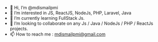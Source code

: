 - 👋 Hi, I’m @mdismailpmi
- 👀 I’m interested in JS, ReactJS, NodeJs, PHP, Laravel, Java 
- 🌱 I’m currently learning FullStack Js.
- 💞️ I’m looking to collaborate on any Js / Java / NodeJs / PHP / ReactJs  projects.
- 📫 How to reach me : mdismailpmi@gmail.com

<!---
mdismailpmi/mdismailpmi is a ✨ special ✨ repository because its `README.md` (this file) appears on your GitHub profile.
You can click the Preview link to take a look at your changes.
--->
